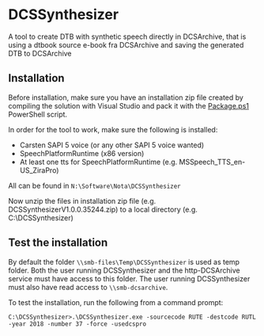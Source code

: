 # DCSSynthesizer

A tool to create DTB with synthetic speech directly in DCSArchive, that is using a dtbook source e-book fra DCSArchive and saving the generated DTB to DCSArchive

## Installation

Before installation, make sure you have an installation zip file created by compiling the solution with Visual Studio and pack it with the [Package.ps1](Package.ps1) PowerShell script.

In order for the tool to work, make sure the following is installed:

- Carsten SAPI 5 voice (or any other SAPI 5 voice wanted)
- SpeechPlatformRuntime (x86 version)
- At least one tts for SpeechPlatformRuntime (e.g. MSSpeech_TTS_en-US_ZiraPro)

All can be found in `N:\Software\Nota\DCSSynthesizer`

Now unzip the files in installation zip file (e.g. DCSSynthesizerV1.0.0.35244.zip) to a local directory (e.g. C:\DCSSynthesizer)

## Test the installation

By default the folder `\\smb-files\Temp\DCSSynthesizer` is used as temp folder. Both the user running DCSSynthesizer and the http-DCSArchive service must have access to this folder. The user running DCSSynthesizer must also have read access to `\\smb-dcsarchive`.

To test the installation, run the following from a command prompt:

```
C:\DCSSynthesizer>.\DCSSynthesizer.exe -sourcecode RUTE -destcode RUTL -year 2018 -number 37 -force -usedcspro
```
